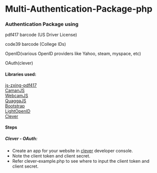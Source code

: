 # Multi-Authentication-Package-php
<h3>Authentication Package using</h3>

<p>pdf417 barcode (US Driver License)</p>
<p>code39 barcode (College IDs)</p>
<p>OpenID(various OpenID providers like Yahoo, steam, myspace, etc)</p>
<p>OAuth(clever)</p>

<h4>Libraries used:</h4>
<a href='https://github.com/PeculiarVentures/js-zxing-pdf417'>js-zxing-pdf417</a></br>
<a href='https://github.com/meltingice/CamanJS'>CamanJS</a></br>
<a href='https://github.com/jhuckaby/webcamjs'>WebcamJS</a></br>
<a href='https://github.com/serratus/quaggaJS'>QuaggaJS</a></br>
<a href='https://github.com/twbs/bootstrap'>Bootstrap</a></br>
<a href='https://github.com/matula/laravel-lightopenid'>LightOpenID</a></br>
<a href='https://github.com/Clever/clever-oauth-examples/tree/master/php'>Clever</a></br>

<h4>Steps</h4>

<h5>Clever - OAuth:</h5>
<ul>
<li>Create an app for your website in <a href='https://clever.com/developers'>clever</a> developer console.</li>
<li>Note the client token and client secret.</li>
<li>Refer clever-example.php to see where to input the client token and client secret.</li>
</ul>





